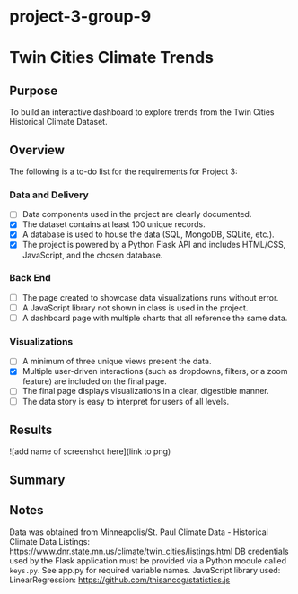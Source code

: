 # project-3-group-9
# Twin Cities Climate Trends
## Purpose
To build an interactive dashboard to explore trends from the Twin Cities Historical Climate Dataset.
## Overview
The following is a to-do list for the requirements for Project 3:
### Data and Delivery
- [ ] Data components used in the project are clearly documented.
- [x] The dataset contains at least 100 unique records.
- [x] A database is used to house the data (SQL, MongoDB, SQLite, etc.).
- [x] The project is powered by a Python Flask API and includes HTML/CSS, JavaScript, and the chosen database.
### Back End
- [ ] The page created to showcase data visualizations runs without error.
- [ ] A JavaScript library not shown in class is used in the project.
- [ ] A dashboard page with multiple charts that all reference the same data.
### Visualizations
- [ ] A minimum of three unique views present the data.
- [x] Multiple user-driven interactions (such as dropdowns, filters, or a zoom feature) are included on the final page.
- [ ] The final page displays visualizations in a clear, digestible manner.
- [ ] The data story is easy to interpret for users of all levels.
## Results
![add name of screenshot here](link to png)
## Summary
## Notes
Data was obtained from Minneapolis/St. Paul Climate Data - Historical Climate Data Listings: https://www.dnr.state.mn.us/climate/twin_cities/listings.html
DB credentials used by the Flask application must be provided via a Python module called `keys.py`. See app.py for required variable names.
JavaScript library used: LinearRegression: https://github.com/thisancog/statistics.js
